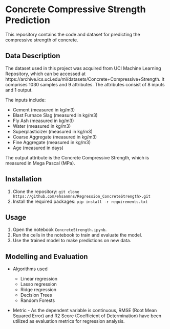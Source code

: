 <!DOCTYPE html>
<html>
  <head>
    <meta charset="UTF-8">
  </head>
  <body>
    <h1>Concrete Compressive Strength Prediction</h1>
    <p>This repository contains the code and dataset for predicting the compressive strength of concrete.</p>
    <h2>Data Description</h2>
    <p>The dataset used in this project was acquired from UCI Machine Learning Repository, which can be accessed at https://archive.ics.uci.edu/ml/datasets/Concrete+Compressive+Strength. It comprises 1030 samples and 9 attributes. The attributes consist of 8 inputs and 1 output.</p>
    <p>The inputs include:</p>
    <ul>
      <li>Cement (measured in kg/m3)</li>
      <li>Blast Furnace Slag (measured in kg/m3)</li>
      <li>Fly Ash (measured in kg/m3)</li>
      <li>Water (measured in kg/m3)</li>
      <li>Superplasticizer (measured in kg/m3)</li>
      <li>Coarse Aggregate (measured in kg/m3)</li>
      <li>Fine Aggregate (measured in kg/m3)</li>
      <li>Age (measured in days)</li>
    </ul>
    <p>The output attribute is the Concrete Compressive Strength, which is measured in Mega Pascal (MPa).</p>
    <h2>Installation</h2>
    <ol>
      <li>Clone the repository: <code>git clone https://github.com/ehsanmns/Regression_ConcreteStrength&gt;.git</code></li>
      <li>Install the required packages: <code>pip install -r requirements.txt</code></li>
    </ol>
    <h2>Usage</h2>
    <ol>
      <li>Open the notebook <code>ConcreteStrength.ipynb</code>.</li>
      <li>Run the cells in the notebook to train and evaluate the model.</li>
      <li>Use the trained model to make predictions on new data.</li>
    </ol>
   <h2 dir="auto" tabindex="-1">Modelling and Evaluation</h2>
<ul dir="auto">
<li>
<p dir="auto">Algorithms used</p>
<ul dir="auto">
<li>Linear regression</li>
<li>Lasso regression</li>
<li>Ridge regression</li>
<li>Decision Trees</li>
<li>Random Forests</li>
</ul>
</li>
<li>
<p dir="auto">Metric - As the dependent variable is continuous, RMSE (Root Mean Squared Error) and R2 Score (Coefficient of Determination) have been utilized as evaluation metrics for regression analysis.</p>
<main class="flex-1 overflow-hidden">
<div id="scrollRef" class="h-full overflow-hidden overflow-y-auto p-4">
<div class="w-full max-w-screen-xl m-auto">
<div class="flex w-full mb-6 overflow-hidden">
<div class="overflow-hidden text-sm items-start">
<div class="flex items-end gap-1 mt-2 flex-row">
<div class="flex flex-col">&nbsp;</div>
</div>
</div>
</div>
<div class="sticky bottom-0 left-0 flex justify-center">&nbsp;</div>
</div>
</div>
</main><footer class="p-4">
<div class="w-full max-w-screen-xl m-auto">
<div class="flex items-center justify-between space-x-2">
<div>&nbsp;</div>
<div class="n-auto-complete">
<div class="n-input n-input--textarea n-input--autosize n-input--stateful">
<div class="n-input-wrapper">
<div class="n-input__textarea n-scrollbar" role="none">&nbsp;</div>
</div>
</div>
</div>
</div>
</div>
</footer></li>
</ul>
  </body>
</html>
